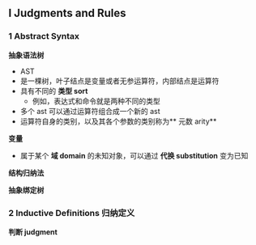 
## I Judgments and Rules

### 1 Abstract Syntax
**抽象语法树** 

- AST
- 是一棵树，叶子结点是变量或者无参运算符，内部结点是运算符
- 具有不同的 **类型 sort**
   - 例如，表达式和命令就是两种不同的类型
- 多个 ast 可以通过运算符组合成一个新的 ast
- 运算符自身的类别，以及其各个参数的类别称为** 元数 arity**



**变量**

- 属于某个 **域 domain** 的未知对象，可以通过 **代换 substitution** 变为已知

**结构归纳法**

**抽象绑定树**


### 2 Inductive Definitions 归纳定义
**判断 judgment**
